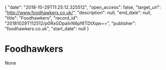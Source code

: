 {
  "date": "2018-10-29T11:25:12.325512", 
  "open_access": false, 
  "target_url": "http://www.foodhawkers.co.uk/", 
  "description": null, 
  "end_date": null, 
  "title": "Foodhawkers", 
  "record_id": "20181029T112512/p0RxGDpaIirN6pf6TDtXqw==", 
  "publisher": "foodhawkers.co.uk", 
  "start_date": null
}

# Foodhawkers

None